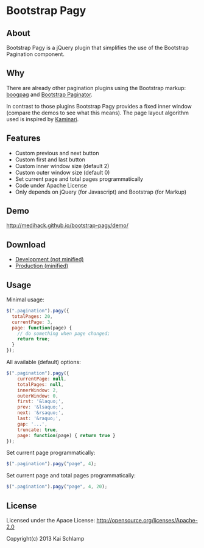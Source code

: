 # Bootstrap Pagy

## About

Bootstrap Pagy is a jQuery plugin that simplifies the use of the Bootstrap Pagination component.

## Why

There are already other pagination plugins using the Bootstrap markup: [boogpag](http://botmonster.com/jquery-bootpag) and [Bootstrap Paginator](http://bootstrappaginator.org/).

In contrast to those plugins Bootstrap Pagy provides a fixed inner window (compare the demos to see what this means). The page layout algorithm used is inspired by [Kaminari](https://github.com/amatsuda/kaminari).

## Features

* Custom previous and next button
* Custom first and last button
* Custom inner window size (default 2)
* Custom outer window size (default 0)
* Set current page and total pages programmatically
* Code under Apache License
* Only depends on jQuery (for Javascript) and Bootstrap (for Markup)

## Demo

http://medihack.github.io/bootstrap-pagy/demo/

## Download

* [Development (not minified)](https://raw.github.com/medihack/bootstrap-pagy/master/src/bootstrap-pagy.js)
* [Production (minified)](https://raw.github.com/medihack/bootstrap-pagy/master/src/bootstrap-pagy.min.js)

## Usage

Minimal usage:
```js
$(".pagination").pagy({
  totalPages: 20,
  currentPage: 3,
  page: function(page) {
    // do something when page changed;
    return true;
  }
});
```

All available (default) options:
```js
$(".pagination").pagy({
    currentPage: null,
    totalPages: null,
    innerWindow: 2,
    outerWindow: 0,
    first: '&laquo;',
    prev: '&lsaquo;',
    next: '&rsaquo;',
    last: '&raquo;',
    gap: '...',
    truncate: true,
    page: function(page) { return true }
});
```

Set current page programmatically:
```js
$(".pagination").pagy("page", 4);
```

Set current page and total pages programmatically:
```js
$(".pagination").pagy("page", 4, 20);
```

## License

Licensed under the Apace License:
http://opensource.org/licenses/Apache-2.0

Copyright(c) 2013 Kai Schlamp
